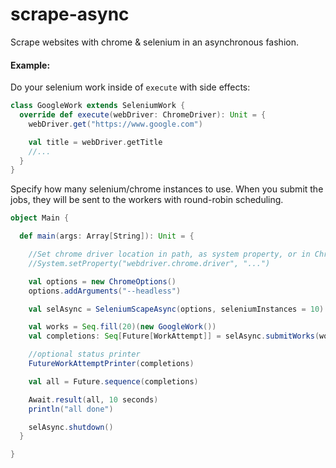 # scrape-async

Scrape websites with chrome & selenium in an asynchronous fashion. 

#### Example:

Do your selenium work inside of `execute` with side effects:

```scala
class GoogleWork extends SeleniumWork {
  override def execute(webDriver: ChromeDriver): Unit = {
    webDriver.get("https://www.google.com")

    val title = webDriver.getTitle
    //...
  }
}
```

Specify how many selenium/chrome instances to use. When you submit the jobs, they will be sent to the workers with round-robin scheduling. 
```scala
object Main {

  def main(args: Array[String]): Unit = {

    //Set chrome driver location in path, as system property, or in ChromeOptions
    //System.setProperty("webdriver.chrome.driver", "...")

    val options = new ChromeOptions()
    options.addArguments("--headless")

    val selAsync = SeleniumScapeAsync(options, seleniumInstances = 10)

    val works = Seq.fill(20)(new GoogleWork())
    val completions: Seq[Future[WorkAttempt]] = selAsync.submitWorks(works)

    //optional status printer
    FutureWorkAttemptPrinter(completions)

    val all = Future.sequence(completions)

    Await.result(all, 10 seconds)
    println("all done")

    selAsync.shutdown()
  }

}

```

